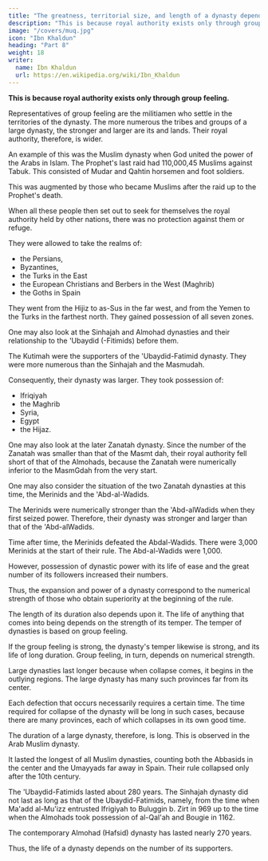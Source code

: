 ```yaml
---
title: "The greatness, territorial size, and length of a dynasty depend on the numbers of its supporters"
description: "This is because royal authority exists only through group feeling"
image: "/covers/muq.jpg"
icon: "Ibn Khaldun"
heading: "Part 8"
weight: 18
writer:
  name: Ibn Khaldun
  url: https://en.wikipedia.org/wiki/Ibn_Khaldun
---
```

 

**This is because royal authority exists only through group feeling.**

Representatives of group feeling are the militiamen who settle in the territories of the dynasty. The more numerous the tribes and groups of a large dynasty, the stronger and larger are its and lands. Their royal authority, therefore, is wider.

An example of this was the Muslim dynasty when God united the power of the Arabs in Islam. <!-- The number of Muslims who participated in the raid against Tabuk,  -->The Prophet's last raid had 110,000,45 Muslims against Tabuk. This consisted of Mudar and Qahtin horsemen and foot soldiers. 

This was augmented by those who became Muslims after the raid up to the Prophet's death. 

When all these people then set out to seek for themselves the royal authority held by other nations, there was no protection against them or refuge. 

They were allowed to take the realms of:
- the Persians,
- Byzantines, <!--   who were the greatest dynasties in the world at that time, ( -->
- the Turks in the East
- the European Christians and Berbers in the West (Maghrib)
- the Goths in Spain

They went from the Hijiz to as-Sus in the far west, and from the Yemen to the Turks in the farthest north. They gained possession of all seven zones.

One may also look at the Sinhajah and Almohad dynasties and their
relationship to the 'Ubaydid (-Fitimids) before them. 

The Kutimah were the supporters of the 'Ubaydid-Fatimid dynasty. They were more numerous than the Sinhajah and the Masmudah. 

Consequently, their dynasty was larger. They took possession of:
- Ifriqiyah
- the Maghrib
- Syria, 
- Egypt
- the Hijaz. 

One may also look at the later Zanatah dynasty. Since the number of the Zanatah was smaller than that of the Masmt dah, their royal authority fell short of that of the Almohads, because the Zanatah were numerically inferior to the MasmGdah from the very start. 

One may also consider the situation of the two Zanatah dynasties at this time, the Merinids and the 'Abd-al-Wadids. 

The Merinids were numerically stronger than the 'Abd-alWadids when they first seized power. Therefore, their dynasty was stronger and larger than that of the 'Abd-alWadids. 

Time after time, the Merinids defeated the Abdal-Wadids. There were 3,000 Merinids at the start of their rule. The Abd-al-Wadids were 1,000. 

However, possession of dynastic power with its life of ease and the great number of its followers increased their numbers.

Thus, the expansion and power of a dynasty correspond to the numerical strength of those who obtain superiority at the beginning of the rule. 

The length of its duration also depends upon it. The life of anything that comes into being depends on the strength of its temper. The temper of dynasties is based on group feeling.

If the group feeling is strong, the dynasty's temper likewise is strong, and its life of long duration. Group feeling, in turn, depends on numerical strength.

Large dynasties last longer because when collapse comes, it begins in the outlying regions. The large dynasty has many such provinces far from its center. 

Each defection that occurs necessarily requires a certain time. The time required for collapse of the dynasty will be long in such cases, because there are many provinces, each of which collapses in its own good time.

The duration of a large dynasty, therefore, is long. This is observed in the Arab Muslim dynasty. 

It lasted the longest of all Muslim dynasties, counting both the Abbasids in the center and the Umayyads far away in Spain. Their rule collapsed only after the 10th century.

The 'Ubaydid-Fatimids lasted about 280 years. The Sinhajah dynasty did not last as long as that of the Ubaydid-Fatimids, namely, from the time when Ma'add al-Mu'izz entrusted Ifrigiyah to Buluggin b. Zirt in 969 up to the time when the Almohads took possession of al-Qal'ah and Bougie in 1162.

The contemporary Almohad (Hafsid) dynasty has lasted nearly 270 years.

Thus, the life of a dynasty depends on the number of its supporters. 
